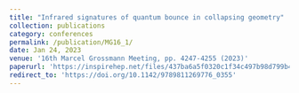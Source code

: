 ```yaml
---
title: "Infrared signatures of quantum bounce in collapsing geometry"
collection: publications
category: conferences
permalink: /publication/MG16_1/
date: Jan 24, 2023
venue: '16th Marcel Grossmann Meeting, pp. 4247-4255 (2023)'
paperurl: 'https://inspirehep.net/files/437ba6a5f0320c1f34c497b98d799b47'
redirect_to: 'https://doi.org/10.1142/9789811269776_0355'
---
```


